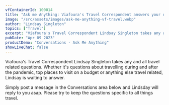 ```yaml
---
vfContainerId: 100014
title: "Ask me Anything: Viafoura's Travel Correspondent answers your questions live"
image: "/src/assets/images/ask-me-anything-vf-travel.webp"
author: "Lindsay Singleton"
topics: ["Travel"]
excerpt: "Viafoura's Travel Correspondent Lindsay Singleton takes any and all travel related questions. Join the conversation now!"
pubDate: "Apr 09 2023"
productDemo: "Conversations - Ask Me Anything"
showLiveChat: false
---
```


Viafoura's Travel Correspondent Lindsay Singleton takes any and all travel related questions. Whether it's questions about travelling during and after the pandemic, top places to visit on a budget or anything else travel related, Lindsay is waiting to answer.

Simply post a message in the Conversations area below and Lindsday will reply to you asap. Please try to keep the questions specific to all things travel.

<div class="viafoura">
  <vf-conversations></vf-conversations>
</div>
